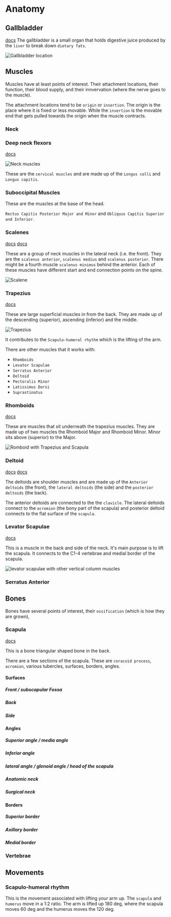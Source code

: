 # Anatomy

## Gallbladder

[docs](https://www.betterhealth.vic.gov.au/health/conditionsandtreatments/gallbladder-gallstones-and-surgery)
The gallbladder is a small organ that holds digestive juice produced by the `liver` to break down `dietary fats`.

![Gallbladder location](/static/images/body_anatomy_gallbladder.jpg)

## Muscles

Muscles have at least points of interest. Their attachment locations, their function, their blood supply, and their innvervation (where the nerve goes to the muscle).

The attachment locations tend to be `origin` or `insertion`. The origin is the place where it is fixed or less movable. While the `insertion` is the movable end that gets pulled towards the origin when the muscle contracts.

### Neck

### Deep neck flexors

[docs](https://www.physio-pedia.com/Cervical_Deep_Neck_Flexors)

![Neck muscles](./Prevertebral_neck_muscles.png)

These are the `cervical muscles` and are made up of the `Longus colli` and `Longus capitis`.

### Suboccipital Muscles

These are the muscles at the base of the head.

`Rectus Capitis Posterior Major and Minor` and `Obliquus Capitis Superior and Inferior`.

### Scalenes

[docs](https://www.physio-pedia.com/Scalene)
[docs](https://teachmeanatomy.info/neck/muscles/scalene/)

These are a group of neck muscles in the lateral neck (i.e. the front). They are the `scalenus anterior`, `scalenus medius` and `scalenus posterior`. There might be a fourth muscle `scalenus minimus` behind the anterior. Each of these muscles have different start and end connection points on the spine.

![Scalene](./Scalene-Muscles-of-the-Neck.jpg)

### Trapezius

[docs](https://www.physio-pedia.com/Trapezius)

These are large superficial muscles in from the back. They are made up of the descending (superior), ascending (inferior) and the middle.

![Trapezius](./trapezius.png)

It contributes to the `Scapulo-humeral rhythm` which is the lifting of the arm.

There are other muscles that it works with:

- `Rhomboids`
- `Levator Scapulae`
- `Serratus Anterior`
- `Deltoid`
- `Pectoralis Minor`
- `Latissimus Dorsi`
- `Suprastinatus`

### Rhomboids

[docs](https://www.physio-pedia.com/Rhomboids)

These are muscles that sit underneath the trapezius muscles. They are made up of two muscles the Rhomboid Major and Rhomboid Minor. Minor sits above (superior) to the Major.

![Romboid with Trapezius and Scapula](./Scapula%20muscles.jpg)

### Deltoid

[docs](https://www.physio-pedia.com/Deltoid)
[docs](https://my.clevelandclinic.org/health/body/21875-deltoid-muscles)

The deltoids are shoulder muscles and are made up of the `Anterior deltoids` (the front), the `lateral deltoids` (the side) and the `posterior deltoids` (the back).

The anterior deltoids are connected to the the `clavicle`. The lateral deltoids connect to the `acromion` (the bony part of the scapula) and posterior deltoid connects to the flat surface of the `scapula`.

### Levator Scapulae

[docs](https://en.wikipedia.org/wiki/Levator_scapulae_muscle)

This is a muscle in the back and side of the neck. It's main purpose is to lift the scapula. It connects to the C1-4 vertebrae and medial border of the scapula.

![levator scapulae with other vertical column muscles](./levator%20scapulae.png)

### Serratus Anterior

## Bones

Bones have several points of interest, their `ossification` (which is how they are grown),

### Scapula

[docs](https://www.physio-pedia.com/Scapula)

This is a bone triangular shaped bone in the back.

There are a few sections of the scapula. These are `coracoid process`, `acromion`, various tubercles, surfaces, borders, angles.

#### Surfaces

##### Front / subscapular Fossa

##### Back

##### Side

#### Angles

##### Superior angle / media angle

##### Inferior angle

##### lateral angle / glenoid angle / head of the scapula

##### Anatomic neck

##### Surgical neck

#### Borders

##### Superior border

##### Axillary border

##### Medial border

### Vertebrae

## Movements

### Scapulo-humeral rhythm

This is the movement associated with lifting your arm up. The `scapula` and `humerus` move in a 1:2 ratio. The arm is lifted up 180 deg, where the scapula moves 60 deg and the humerus moves the 120 deg.
